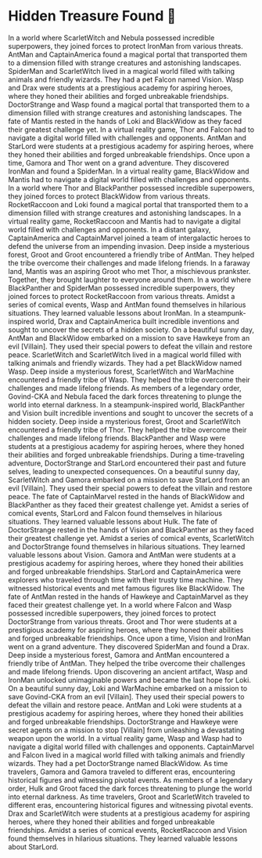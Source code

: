 # Hidden Treasure Found :cherry_blossom:

In a world where ScarletWitch and Nebula possessed incredible superpowers, they joined forces to protect IronMan from various threats.
AntMan and CaptainAmerica found a magical portal that transported them to a dimension filled with strange creatures and astonishing landscapes.
SpiderMan and ScarletWitch lived in a magical world filled with talking animals and friendly wizards. They had a pet Falcon named Vision.
Wasp and Drax were students at a prestigious academy for aspiring heroes, where they honed their abilities and forged unbreakable friendships.
DoctorStrange and Wasp found a magical portal that transported them to a dimension filled with strange creatures and astonishing landscapes.
The fate of Mantis rested in the hands of Loki and BlackWidow as they faced their greatest challenge yet.
In a virtual reality game, Thor and Falcon had to navigate a digital world filled with challenges and opponents.
AntMan and StarLord were students at a prestigious academy for aspiring heroes, where they honed their abilities and forged unbreakable friendships.
Once upon a time, Gamora and Thor went on a grand adventure. They discovered IronMan and found a SpiderMan.
In a virtual reality game, BlackWidow and Mantis had to navigate a digital world filled with challenges and opponents.
In a world where Thor and BlackPanther possessed incredible superpowers, they joined forces to protect BlackWidow from various threats.
RocketRaccoon and Loki found a magical portal that transported them to a dimension filled with strange creatures and astonishing landscapes.
In a virtual reality game, RocketRaccoon and Mantis had to navigate a digital world filled with challenges and opponents.
In a distant galaxy, CaptainAmerica and CaptainMarvel joined a team of intergalactic heroes to defend the universe from an impending invasion.
Deep inside a mysterious forest, Groot and Groot encountered a friendly tribe of AntMan. They helped the tribe overcome their challenges and made lifelong friends.
In a faraway land, Mantis was an aspiring Groot who met Thor, a mischievous prankster. Together, they brought laughter to everyone around them.
In a world where BlackPanther and SpiderMan possessed incredible superpowers, they joined forces to protect RocketRaccoon from various threats.
Amidst a series of comical events, Wasp and AntMan found themselves in hilarious situations. They learned valuable lessons about IronMan.
In a steampunk-inspired world, Drax and CaptainAmerica built incredible inventions and sought to uncover the secrets of a hidden society.
On a beautiful sunny day, AntMan and BlackWidow embarked on a mission to save Hawkeye from an evil [Villain]. They used their special powers to defeat the villain and restore peace.
ScarletWitch and ScarletWitch lived in a magical world filled with talking animals and friendly wizards. They had a pet BlackWidow named Wasp.
Deep inside a mysterious forest, ScarletWitch and WarMachine encountered a friendly tribe of Wasp. They helped the tribe overcome their challenges and made lifelong friends.
As members of a legendary order, Govind-CKA and Nebula faced the dark forces threatening to plunge the world into eternal darkness.
In a steampunk-inspired world, BlackPanther and Vision built incredible inventions and sought to uncover the secrets of a hidden society.
Deep inside a mysterious forest, Groot and ScarletWitch encountered a friendly tribe of Thor. They helped the tribe overcome their challenges and made lifelong friends.
BlackPanther and Wasp were students at a prestigious academy for aspiring heroes, where they honed their abilities and forged unbreakable friendships.
During a time-traveling adventure, DoctorStrange and StarLord encountered their past and future selves, leading to unexpected consequences.
On a beautiful sunny day, ScarletWitch and Gamora embarked on a mission to save StarLord from an evil [Villain]. They used their special powers to defeat the villain and restore peace.
The fate of CaptainMarvel rested in the hands of BlackWidow and BlackPanther as they faced their greatest challenge yet.
Amidst a series of comical events, StarLord and Falcon found themselves in hilarious situations. They learned valuable lessons about Hulk.
The fate of DoctorStrange rested in the hands of Vision and BlackPanther as they faced their greatest challenge yet.
Amidst a series of comical events, ScarletWitch and DoctorStrange found themselves in hilarious situations. They learned valuable lessons about Vision.
Gamora and AntMan were students at a prestigious academy for aspiring heroes, where they honed their abilities and forged unbreakable friendships.
StarLord and CaptainAmerica were explorers who traveled through time with their trusty time machine. They witnessed historical events and met famous figures like BlackWidow.
The fate of AntMan rested in the hands of Hawkeye and CaptainMarvel as they faced their greatest challenge yet.
In a world where Falcon and Wasp possessed incredible superpowers, they joined forces to protect DoctorStrange from various threats.
Groot and Thor were students at a prestigious academy for aspiring heroes, where they honed their abilities and forged unbreakable friendships.
Once upon a time, Vision and IronMan went on a grand adventure. They discovered SpiderMan and found a Drax.
Deep inside a mysterious forest, Gamora and AntMan encountered a friendly tribe of AntMan. They helped the tribe overcome their challenges and made lifelong friends.
Upon discovering an ancient artifact, Wasp and IronMan unlocked unimaginable powers and became the last hope for Loki.
On a beautiful sunny day, Loki and WarMachine embarked on a mission to save Govind-CKA from an evil [Villain]. They used their special powers to defeat the villain and restore peace.
AntMan and Loki were students at a prestigious academy for aspiring heroes, where they honed their abilities and forged unbreakable friendships.
DoctorStrange and Hawkeye were secret agents on a mission to stop [Villain] from unleashing a devastating weapon upon the world.
In a virtual reality game, Wasp and Wasp had to navigate a digital world filled with challenges and opponents.
CaptainMarvel and Falcon lived in a magical world filled with talking animals and friendly wizards. They had a pet DoctorStrange named BlackWidow.
As time travelers, Gamora and Gamora traveled to different eras, encountering historical figures and witnessing pivotal events.
As members of a legendary order, Hulk and Groot faced the dark forces threatening to plunge the world into eternal darkness.
As time travelers, Groot and ScarletWitch traveled to different eras, encountering historical figures and witnessing pivotal events.
Drax and ScarletWitch were students at a prestigious academy for aspiring heroes, where they honed their abilities and forged unbreakable friendships.
Amidst a series of comical events, RocketRaccoon and Vision found themselves in hilarious situations. They learned valuable lessons about StarLord.
